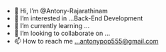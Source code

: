 - 👋 Hi, I’m @Antony-Rajarathinam
- 👀 I’m interested in ...Back-End Development
- 🌱 I’m currently learning ...
- 💞️ I’m looking to collaborate on ...
- 📫 How to reach me ...antonypop555@gmail.com

<!---
Antony-Rajarathinam/Antony-Rajarathinam is a ✨ special ✨ repository because its `README.md` (this file) appears on your GitHub profile.
You can click the Preview link to take a look at your changes.
--->
